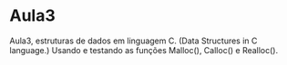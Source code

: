 # Aula3
Aula3, estruturas de dados em linguagem C. (Data Structures in C language.)
Usando e testando as funções Malloc(), Calloc() e Realloc().
